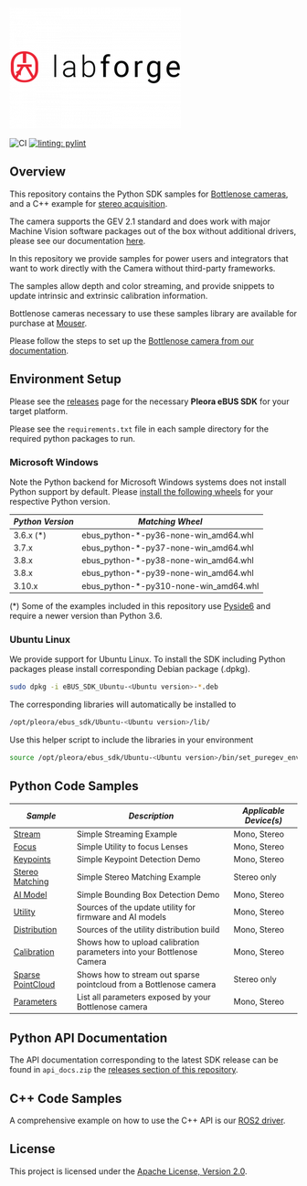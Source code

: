 ![Labforge logo](doc/img/logo-2-300x212.png)

![CI](https://github.com/labforge/sdk-demos/actions/workflows/main.yml/badge.svg)
[![linting: pylint](https://img.shields.io/badge/linting-pylint-yellowgreen)](https://github.com/pylint-dev/pylint)

## Overview

This repository contains the Python SDK samples for [Bottlenose cameras](https://www.labforge.ca/features-bottlenose/),
and a C++ example for [stereo acquisition](stereo_viewer/README.md).

The camera supports the GEV 2.1 standard and does work with major Machine Vision
software packages out of the box without additional drivers, please see our documentation
[here](https://docs.labforge.ca/docs/interfaces).

In this repository we provide samples for power users and integrators that want to work directly with the Camera 
without third-party frameworks. 

The samples allow depth and color streaming, and provide snippets to update intrinsic and extrinsic calibration 
information.

Bottlenose cameras necessary to use these samples library are available for 
purchase at [Mouser](https://www.mouser.ca/manufacturer/labforge/).

Please follow the steps to set up the [Bottlenose camera from our documentation](https://docs.labforge.ca/docs).

## Environment Setup

Please see the [releases](https://github.com/labforge/sdk-demos/releases/) page 
for the necessary **Pleora eBUS SDK** for your target platform. 

Please see the ```requirements.txt``` file in each sample directory for the
required python packages to run.

### Microsoft Windows

Note the Python backend for Microsoft Windows systems does not install Python
support by default. Please [install the following wheels](https://packaging.python.org/en/latest/tutorials/installing-packages/)
for your respective Python version.

| ***Python Version*** | ***Matching Wheel***                   |
|----------------------|----------------------------------------|
| 3.6.x (*)            | ebus_python-*-py36-none-win_amd64.whl  |
| 3.7.x                | ebus_python-*-py37-none-win_amd64.whl  |
| 3.8.x                | ebus_python-*-py38-none-win_amd64.whl  |
| 3.8.x                | ebus_python-*-py39-none-win_amd64.whl  |
| 3.10.x               | ebus_python-*-py310-none-win_amd64.whl |

(*) Some of the examples included in this repository use [Pyside6](https://doc.qt.io/qtforpython-6/PySide6/QtWidgets/index.html)
and require a newer version than Python 3.6.

### Ubuntu Linux

We provide support for Ubuntu Linux. To install the SDK including Python packages
please install corresponding Debian package (.dpkg).

```bash
sudo dpkg -i eBUS_SDK_Ubuntu-<Ubuntu version>-*.deb
```

The corresponding libraries will automatically be installed to

```bash
/opt/pleora/ebus_sdk/Ubuntu-<Ubuntu version>/lib/
```

Use this helper script to include the libraries in your environment

```bash
source /opt/pleora/ebus_sdk/Ubuntu-<Ubuntu version>/bin/set_puregev_env.sh
```

## Python Code Samples

| ***Sample***                                     | ***Description***                                                      | ***Applicable Device(s)*** |
|--------------------------------------------------|------------------------------------------------------------------------|----------------------------|
| [Stream](stream/README.md)                       | Simple Streaming Example                                               | Mono, Stereo               |
| [Focus](parameters/README.md)                    | Simple Utility to focus Lenses                                         | Mono, Stereo               |
| [Keypoints](keypoints/README.md)                 | Simple Keypoint Detection Demo                                         | Mono, Stereo               |
| [Stereo Matching](stereo_matches/README.md)      | Simple Stereo Matching Example                                         | Stereo only                |
| [AI Model](ai_model/README.md)                   | Simple Bounding Box Detection Demo                                     | Mono, Stereo               |
| [Utility](utility/README.md)                     | Sources of the update utility for firmware and AI models               | Mono, Stereo               |
| [Distribution](distribution/README.md)           | Sources of the utility distribution build                              | Mono, Stereo               |
| [Calibration](calibration/README.md)             | Shows how to upload calibration parameters into your Bottlenose Camera | Mono, Stereo               |
| [Sparse PointCloud](sparse3d/README.md) | Shows how to stream out sparse pointcloud from a Bottlenose camera     | Stereo only                |
| [Parameters](parameters/README.md)               | List all parameters exposed by your Bottlenose camera                  | Mono, Stereo               |

## Python API Documentation

The API documentation corresponding to the latest SDK release can be found
in ```api_docs.zip``` the [releases section of this repository](https://github.com/labforge/sdk-demos/releases/).

## C++ Code Samples

A comprehensive example on how to use the C++ API is our [ROS2 driver](https://github.com/labforge/bottlenose-ros2).

## License
This project is licensed under the [Apache License, Version 2.0](LICENSE).
